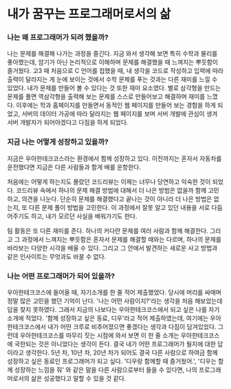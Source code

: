# 내가 꿈꾸는 프로그래머로서의 삶

### 나는 왜 프로그래머가 되려 했을까?

나는 문제를 해결해 나가는 과정을 즐긴다.
지금 와서 생각해 보면 특히 수학과 물리를 좋아했는데, 암기가 아닌 논리적으로 이해하며 문제를 해결했을 때 느껴지는 뿌듯함이 즐거웠다.
고3 때 처음으로 C 언어를 접했을 때, 내 생각을 코드로 작성하고 입력에 따라 출력이 달라지는 게 눈에 보이는 것에서 수학 문제를 푸는 것과는 다른 재미를 느낄 수 있었다.
내가 문제를 만들어 볼 수 있다는 것 또한 재미 요소였다.
별로 삼각형을 만드는 문제를 풀면 역삼각형을 출력해 보는 문제를 스스로 만들어보고 해결하며 재미를 느꼈다.
이후에는 학과 홈페이지를 만들면서 동적인 웹 페이지를 만들어 보는 경험을 하게 되었고,
서버의 데이터 가공에 따라 달라지는 웹 페이지를 보며 서버 개발에 관심이 생겨 서버 개발자가 되어야겠다고 다짐을 하게 되었다.

### 지금 나는 어떻게 성장하고 있을까?

지금은 우아한테크코스라는 환경에서 함께 성장하고 있다.
이전까지는 혼자서 자동차를 운전했다면 지금은 다른 사람들과 함게 배를 운항한다.

처음에는 어떻게 하는지도 몰랐던 코드리뷰는 이제는 너무나 당연하고 익숙한 것이 되었다.
코드리뷰 속에서 하나의 문제 해결 방법에 대해서 더 나은 방법은 없을까 함께 고민하고, 의견을 나눈다.
단순히 문제를 해결했다고 끝나는 것이 아니라 더 나은 방법은 없는지, 또 다른 문제 풀이 방법을 고민한다.
이 과정에서 잘못 알고 있던 내용을 서로 다듬어주기도 하고, 내가 모르던 사실을 배워가기도 한다.

팀 활동은 또 다른 재미를 준다.
하나의 커다란 문제를 여러 사람과 함께 해결한다.
그리고 그 과정에서 느껴지는 뿌듯함은 혼자서 문제를 해결할 때와는 다르며,
하나의 문제를 바라보는 다양한 시각을 배울 수 있다.
그리고 그 안에서 발견하는 새로운 사고 방법과 같은 인사이트는 무엇과도 바꿀 수 없다.

### 나는 어떤 프로그래머가 되어 있을까?

우아한테크코스에 들어올 때, 자기소개를 한 줄 적어 제출했었다.
당시에 머리를 싸매며 정말 많은 고민을 했던 기억이 난다. '나는 어떤 사람이지?'라는 생각을 처음 해보았는데 답을 찾지 못하였다.
그래서 지금의 나보다는 우아한테크코스에서 되고 싶은 나를 자기소개에 적었다.
'함께 성장하고 싶은 동료, 디우'라고 적어 제출하였는데, 여기에는 우아한테크코스에서 내가 어떤 크루로 비추어졌으면 좋겠다는 생각과 다짐이 담겨있었다.
그런데 우아한테크코스를 마무리 짓는 시점에 와서 보면 이 한 줄 소개는 우아한테크코스에 국한되는 것은 아니었다는 생각이 든다.
결국 내가 어떤 프로그래머가 될지에 대한 답이라고 생각한다.
5년 차, 10년 차, 20년 차가 되어도 결국 다른 사람으로 하여금 함께 성장하고 싶은 동료인 프로그래머가 되고 싶다.
'디우랑 함께할 때 즐거웠어.', '디우는 함께 성장하는 느낌을 줘' 와 같은 말을 다른 사람으로부터 들을 수 있다면,
나의 프로그래머로서의 삶은 성공했다고 말할 수 있을 것 같다.

